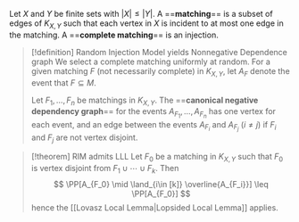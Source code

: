 Let $X$ and $Y$ be finite sets with $|X| \leq |Y|$. A ==**matching**== is a subset of edges of $K_{X, Y}$ such that each vertex in $X$ is incident to at most one edge in the matching. A ==**complete matching**== is an injection.

>[!definition] Random Injection Model yields Nonnegative Dependence graph
>We select a complete matching uniformly at random. For a given matching $F$ (not necessarily complete) in $K_{X, Y}$, let $A_F$ denote the event that $F \subseteq M$.
>
>Let $F_1, \ldots, F_n$ be matchings in $K_{X, Y}$. The ==**canonical negative dependency graph**== for the events $A_{F_1}, \ldots, A_{F_n}$ has one vertex for each event, and an edge between the events $A_{F_i}$ and $A_{F_j}$ ($i \neq j$) if $F_i$ and $F_j$ are not vertex disjoint.

>[!theorem] RIM admits LLL
>Let $F_0$ be a matching in $K_{X, Y}$ such that $F_0$ is vertex disjoint from $F_1 \cup \cdots \cup F_k$. Then
>$$
>\PP[A_{F_0} \mid \land_{i\in [k]} \overline{A_{F_i}}] \leq \PP[A_{F_0}]
>$$
>hence the [[Lovasz Local Lemma|Lopsided Local Lemma]] applies.